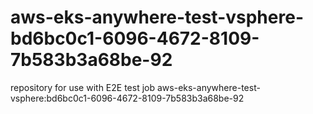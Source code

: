 # aws-eks-anywhere-test-vsphere-bd6bc0c1-6096-4672-8109-7b583b3a68be-92
repository for use with E2E test job aws-eks-anywhere-test-vsphere:bd6bc0c1-6096-4672-8109-7b583b3a68be-92
